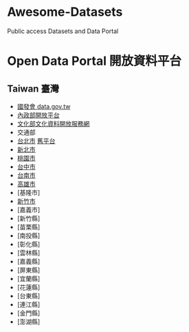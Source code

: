 # Awesome-Datasets
Public access Datasets and Data Portal

# Open Data Portal 開放資料平台
## Taiwan 臺灣
- [國發會 data.gov.tw](https://data.gov.tw)
- [內政部開放平台](https://data.moi.gov.tw/)
- [文化部文化資料開放服務網](https://opendata.culture.tw/)
- 交通部
- [台北市](https://data.taipei/index) [舊平台](http://data.taipei/index)
- [新北市](http://data.ntpc.gov.tw/)
- [桃園市](https://data.tycg.gov.tw/)
- [台中市](http://opendata.taichung.gov.tw/)
- [台南市](http://data.tainan.gov.tw/)
- [高雄市](https://data.kcg.gov.tw/)
- [基隆市]
- [新竹市](http://opendata.hccg.gov.tw/)
- [嘉義市]
- [新竹縣]
- [苗栗縣]
- [南投縣]
- [彰化縣]
- [雲林縣]
- [嘉義縣]
- [屏東縣]
- [宜蘭縣]
- [花蓮縣]
- [台東縣]
- [連江縣]
- [金門縣]
- [澎湖縣]
